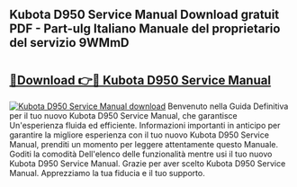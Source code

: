 ## Kubota D950 Service Manual Download gratuit PDF - Part-ulg Italiano Manuale del proprietario del servizio 9WMmD

# <h2><a href="http://dfe00vf.blite.top/?on=Kubota+D950+Service+Manual">🔗Download 👉🔴 Kubota D950 Service Manual</a></h2>

[![Kubota D950 Service Manual download](https://i.imgur.com/lujVjoI.png)](http://dfe00vf.blite.top/?on=Kubota+D950+Service+Manual)
Benvenuto nella Guida Definitiva per il tuo nuovo Kubota D950 Service Manual, che garantisce Un'esperienza fluida ed efficiente. Informazioni importanti in anticipo per garantire la migliore esperienza con il tuo nuovo Kubota D950 Service Manual, prenditi un momento per leggere attentamente questo Manuale. Goditi la comodità Dell'elenco delle funzionalità mentre usi il tuo nuovo Kubota D950 Service Manual. Grazie per aver scelto Kubota D950 Service Manual. Apprezziamo la tua fiducia e il tuo supporto.
